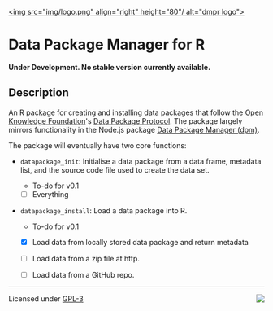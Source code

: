[<img src="img/logo.png" align="right" height="80"/ alt="dmpr logo">]()

Data Package Manager for R
====

**Under Development. No stable version currently available.**

## Description

An R package for creating and installing data packages that follow the
[Open Knowledge Foundation](https://okfn.org/)'s
[Data Package Protocol](http://dataprotocols.org/data-packages/).
The package largely mirrors functionality in the Node.js package
[Data Package Manager (dpm)](https://github.com/okfn/dpm).

The package will eventually have two core functions:

- `datapackage_init`: Initialise a data package from a data frame,
metadata list, and the source code file used to create the data set.

    + To-do for v0.1
    
    - [ ] Everything

- `datapackage_install`: Load a data package into R.

    + To-do for v0.1
    
    - [x] Load data from locally stored data package and return metadata
    
    - [ ] Load data from a zip file at http.
    
    - [ ] Load data from a GitHub repo.

---

[<img src="http://media.tumblr.com/023c285c14ef01953d3b67ffe789004d/tumblr_inline_mor1uu2OOZ1qz4rgp.png" height = "100" align="right" />](http://nadrosia.tumblr.com/post/53520500877/made-in-berlin-badge-update)

Licensed under
[GPL-3](https://github.com/christophergandrud/simPH/blob/master/LICENSE.md)
